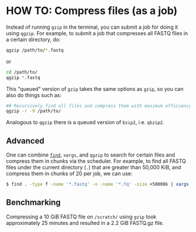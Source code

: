 # HOW TO: Compress files (as a job)
Instead of running `gzip` in the terminal, you can submit a job for doing it using `qgzip`.  For example, to submit a job that compresses all FASTQ files in a certain directory, do:
```sh
qgzip /path/to/*.fastq
```
or
```sh
cd /path/to/
qgzip *.fastq
```
This "queued" version of `gzip` takes the same options as `gzip`, so you can also do things such as:
```sh
## Recursively find all files and compress them with maximum efficiency
qgzip -r -9 /path/to/
```

Analogous to `qgzip` there is a queued version of `bzip2`, i.e. `qbzip2`.  


## Advanced
One can combine [`find`](find-files.html), `xargs`, and `qgzip` to search for certain files and compress them in chunks via the scheduler.  For example, to find all FASTQ files under the current directory (`.`) that are greater than 50,000 KiB, and compress them in chunks of 20 per job, we can use:

```sh
$ find . -type f -name '*.fastq' -o -name '*.fq' -size +50000k | xargs -n 20 qgzip
```


## Benchmarking
Compressing a 10 GiB FASTQ file on `/scratch/` using `gzip` took approximately 25 minutes and resulted in a 2.2 GiB FASTQ.gz file. 
